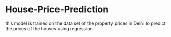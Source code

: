 # House-Price-Prediction
this model is trained on the data set of the property prices in Delhi to predict the prices of the houses using regression.
